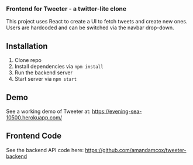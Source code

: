 ### Frontend for Tweeter - a twitter-lite clone
This project uses React to create a UI to fetch tweets and create new ones. Users are hardcoded and can be switched via the navbar drop-down.

## Installation
1. Clone repo
2. Install dependencies via `npm install`
3. Run the backend server
4. Start server via `npm start`

## Demo
See a working demo of Tweeter at: https://evening-sea-10500.herokuapp.com/

## Frontend Code
See the backend API code here: https://github.com/amandamcox/tweeter-backend
